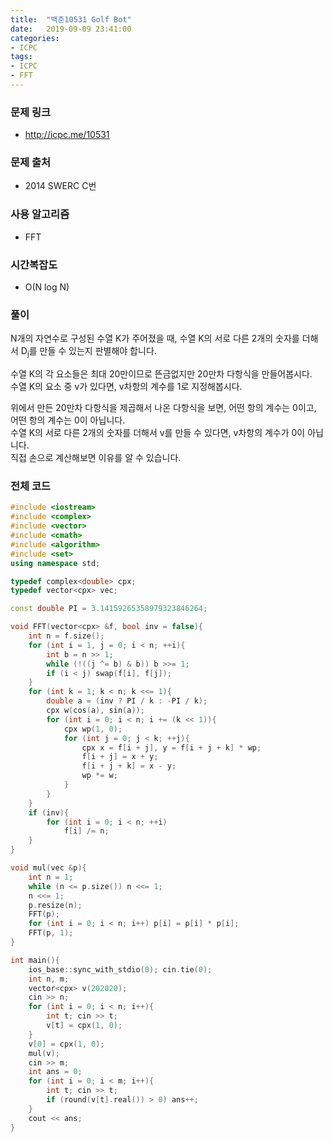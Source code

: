 ```yaml
---
title:  "백준10531 Golf Bot"
date:   2019-09-09 23:41:00
categories:
- ICPC
tags:
- ICPC
- FFT
---
```


### 문제 링크
* http://icpc.me/10531

### 문제 출처
* 2014 SWERC C번

### 사용 알고리즘
* FFT

### 시간복잡도
* O(N log N)

### 풀이
N개의 자연수로 구성된 수열 K가 주어졌을 때, 수열 K의 서로 다른 2개의 숫자를 더해서 D<sub>j</sub>를 만들 수 있는지 판별해야 합니다.

수열 K의 각 요소들은 최대 20만이므로 뜬금없지만 20만차 다항식을 만들어봅시다.<br>
수열 K의 요소 중 v가 있다면, v차항의 계수를 1로 지정해봅시다.

위에서 만든 20만차 다항식을 제곱해서 나온 다항식을 보면, 어떤 항의 계수는 0이고, 어떤 항의 계수는 0이 아닙니다.<br>
수열 K의 서로 다른 2개의 숫자를 더해서 v를 만들 수 있다면, v차항의 계수가 0이 아닙니다.<br>
직접 손으로 계산해보면 이유를 알 수 있습니다.

### 전체 코드
```cpp
#include <iostream>
#include <complex>
#include <vector>
#include <cmath>
#include <algorithm>
#include <set>
using namespace std;

typedef complex<double> cpx;
typedef vector<cpx> vec;

const double PI = 3.14159265358979323846264;

void FFT(vector<cpx> &f, bool inv = false){
	int n = f.size();
	for (int i = 1, j = 0; i < n; ++i){
		int b = n >> 1;
		while (!((j ^= b) & b)) b >>= 1;
		if (i < j) swap(f[i], f[j]);
	}
	for (int k = 1; k < n; k <<= 1){
		double a = (inv ? PI / k : -PI / k);
		cpx w(cos(a), sin(a));
		for (int i = 0; i < n; i += (k << 1)){
			cpx wp(1, 0);
			for (int j = 0; j < k; ++j){
				cpx x = f[i + j], y = f[i + j + k] * wp;
				f[i + j] = x + y;
				f[i + j + k] = x - y;
				wp *= w;
			}
		}
	}
	if (inv){
		for (int i = 0; i < n; ++i)
			f[i] /= n;
	}
}

void mul(vec &p){
	int n = 1;
	while (n <= p.size()) n <<= 1;
	n <<= 1;
	p.resize(n);
	FFT(p);
	for (int i = 0; i < n; i++) p[i] = p[i] * p[i];
	FFT(p, 1);
}

int main(){
	ios_base::sync_with_stdio(0); cin.tie(0);
	int n, m;
	vector<cpx> v(202020);
	cin >> n;
	for (int i = 0; i < n; i++){
		int t; cin >> t;
		v[t] = cpx(1, 0);
	}
	v[0] = cpx(1, 0);
	mul(v);
	cin >> m;
	int ans = 0;
	for (int i = 0; i < m; i++){
		int t; cin >> t;
		if (round(v[t].real()) > 0) ans++;
	}
	cout << ans;
}
```
